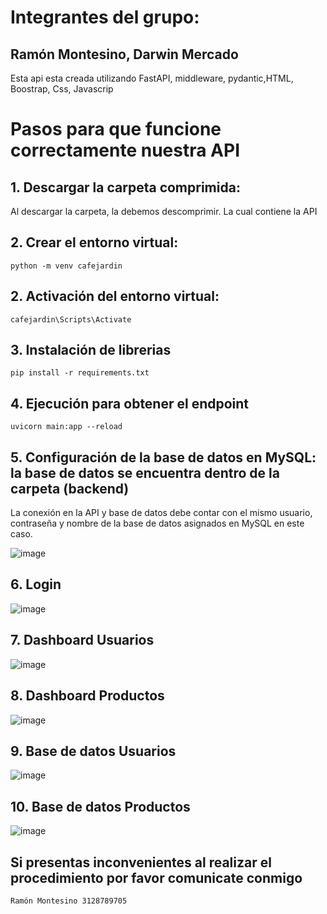 # Integrantes del grupo: 
## Ramón Montesino, Darwin Mercado

Esta api esta creada utilizando FastAPI, middleware, pydantic,HTML, Boostrap, Css, Javascrip
# Pasos para que funcione correctamente nuestra API

## 1. Descargar la carpeta comprimida:
Al descargar la carpeta, la debemos descomprimir. La cual contiene la API

## 2. Crear el entorno virtual:
```
python -m venv cafejardin
```
## 2. Activación  del entorno virtual:
```
cafejardin\Scripts\Activate
```
## 3. Instalación de librerias
```
pip install -r requirements.txt
```
## 4. Ejecución para obtener el endpoint
```
uvicorn main:app --reload
```
## 5. Configuración de la base de datos en MySQL: la base de datos se encuentra dentro de la carpeta (backend) 
   La conexión en la API y base de datos debe contar con el mismo usuario, contraseña y nombre de la base de datos asignados en MySQL
   en este caso.
   
![image](https://github.com/user-attachments/assets/0a6a5611-fdaf-4914-b651-6609787d4863)

## 6. Login

![image](https://github.com/user-attachments/assets/1fb8b35b-2b94-4c8d-8c8a-ebbbd7d14f4b)

## 7. Dashboard Usuarios

![image](https://github.com/user-attachments/assets/f59d1bcd-e7d0-4a32-a9d4-1781eb2ab9a8)

## 8. Dashboard Productos

![image](https://github.com/user-attachments/assets/faea5c0c-e495-4444-9c54-f63adc80fdfa)

## 9. Base de datos Usuarios

![image](https://github.com/user-attachments/assets/de45df35-3423-4119-aa6b-c119b9e79df6)

## 10. Base de datos Productos

![image](https://github.com/user-attachments/assets/9f39703a-f5d5-40f3-bb40-cb518784d60d)


## Si presentas inconvenientes al realizar el procedimiento por favor comunicate conmigo
  ```
  Ramón Montesino 3128789705
  ```
